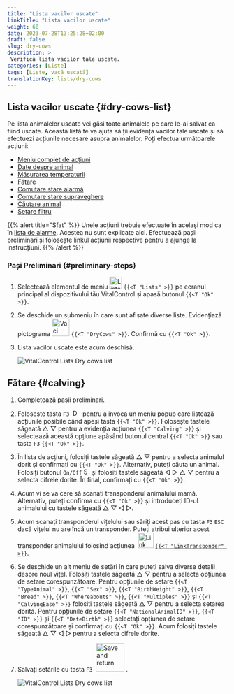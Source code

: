 ```yaml
---
title: "Lista vacilor uscate"
linkTitle: "Lista vacilor uscate"
weight: 60
date: 2023-07-28T13:25:28+02:00
draft: false
slug: dry-cows
description: >
 Verifică lista vacilor tale uscate.
categories: [Liste]
tags: [Liste, vacă uscată]
translationKey: lists/dry-cows
---
```

## Lista vacilor uscate {#dry-cows-list}

Pe lista animalelor uscate vei găsi toate animalele pe care le-ai salvat ca fiind uscate. Această listă te va ajuta să ții evidența vacilor tale uscate și să efectuezi acțiunile necesare asupra animalelor. Poți efectua următoarele acțiuni:

- [Meniu complet de acțiuni](../alarm/#full-action-menu)
- [Date despre animal](../alarm/#animal-data)
- [Măsurarea temperaturii](../alarm/#take-temperature)
- [Fătare](#calving)
- [Comutare stare alarmă](../on-watch/#toggle-alarm-status)
- [Comutare stare supraveghere](../alarm/#toggle-watch-status)
- [Căutare animal](../alarm/#search-animal)
- [Setare filtru](../alarm/#set-filter)

{{% alert title="Sfat" %}}
Unele acțiuni trebuie efectuate în același mod ca în [lista de alarme](../alarm). Acestea nu sunt explicate aici. Efectuează pașii preliminari și folosește linkul acțiunii respective pentru a ajunge la instrucțiuni.
{{% /alert %}}

### Pași Preliminari {#preliminary-steps}

1. Selectează elementul de meniu <img src="/icons/main/lists.svg" width="28" align="bottom" alt="Liste" /> `{{<T "Lists" >}}` pe ecranul principal al dispozitivului tău VitalControl și apasă butonul `{{<T "Ok" >}}`.

2. Se deschide un submeniu în care sunt afișate diverse liste. Evidențiază pictograma <img src="/icons/lists/drycows.svg" width="40" align="bottom" alt="Vaci uscate" /> `{{<T "DryCows" >}}`. Confirmă cu `{{<T "Ok" >}}`.

3. Lista vacilor uscate este acum deschisă.

   ![VitalControl Lists Dry cows list](../images/firststeps5.png "Pași Preliminari")

## Fătare {#calving}

1. Completează pașii preliminari.

2. Folosește tasta `F3` &nbsp;<img src="/icons/footer/open-popup.svg" width="15" align="bottom" alt="Deschide popup" />&nbsp; pentru a invoca un meniu popup care listează acțiunile posibile când apeși tasta `{{<T "Ok" >}}`. Folosește tastele săgeată △ ▽ pentru a evidenția acțiunea `{{<T "Calving" >}}` și selectează această opțiune apăsând butonul central `{{<T "Ok" >}}` sau tasta `F3` `{{<T "Ok" >}}`.


3. În lista de acțiuni, folosiți tastele săgeată △ ▽ pentru a selecta animalul dorit și confirmați cu `{{<T "Ok" >}}`. Alternativ, puteți căuta un animal. Folosiți butonul `On/Off` <img src="/icons/footer/search.svg" width="15" align="bottom" alt="Search" /> și folosiți tastele săgeată ◁ ▷ △ ▽ pentru a selecta cifrele dorite. În final, confirmați cu `{{<T "Ok" >}}`.

4. Acum vi se va cere să scanați transponderul animalului mamă. Alternativ, puteți confirma cu `{{<T "Ok" >}}` și introduceți ID-ul animalului cu tastele săgeată △ ▽ ◁ ▷.

5. Acum scanați transponderul vițelului sau săriți acest pas cu tasta `F3` `ESC` dacă vițelul nu are încă un transponder. Puteți atribui ulterior acest transponder animalului folosind acțiunea &nbsp;<img src="/icons/actions/link-transponder.svg" width="35" align="bottom" alt="Link transponder" /> [`{{<T "LinkTransponder" >}}`](../../actions/link-transponder).

6. Se deschide un alt meniu de setări în care puteți salva diverse detalii despre noul vițel. Folosiți tastele săgeată △ ▽ pentru a selecta opțiunea de setare corespunzătoare. Pentru opțiunile de setare `{{<T "TypeAnimal" >}}`, `{{<T "Sex" >}}`, `{{<T "BirthWeight" >}}`, `{{<T "Breed" >}}`, `{{<T "Whereabouts" >}}`, `{{<T "Multiples" >}}` și `{{<T "CalvingEase" >}}` folosiți tastele săgeată △ ▽ pentru a selecta setarea dorită. Pentru opțiunile de setare `{{<T "NationalAnimalID" >}}`, `{{<T "ID" >}}` și `{{<T "DateBirth" >}}` selectați opțiunea de setare corespunzătoare și confirmați cu `{{<T "Ok" >}}`. Acum folosiți tastele săgeată △ ▽ ◁ ▷ pentru a selecta cifrele dorite.

7. Salvați setările cu tasta `F3` &nbsp;<img src="/icons/footer/save_exit.svg" width="65" align="bottom" alt="Save and return" />&nbsp;.

   ![VitalControl Lists Dry cows list](../images/calving.png "Calving")
   
